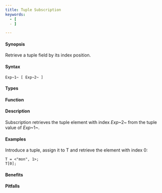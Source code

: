```yaml
---
title: Tuple Subscription
keywords:
  - [
  - ]

---
```


#### Synopsis

Retrieve a tuple field by its index position.

#### Syntax

`Exp~1~ [ Exp~2~ ]`

#### Types

#### Function

#### Description

Subscription retrieves the tuple element with index _Exp_~2~ from the tuple value of _Exp_~1~.

#### Examples

Introduce a tuple, assign it to T and retrieve the element with index 0:
```rascal-shell
T = <"mon", 1>;
T[0];
```

#### Benefits

#### Pitfalls

